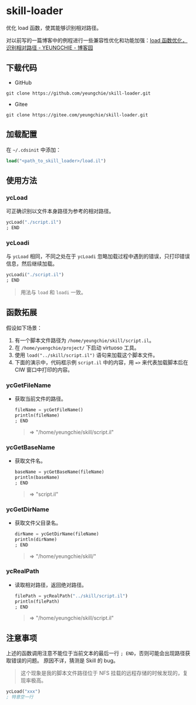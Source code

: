 # skill-loader

优化 load 函数，使其能够识别相对路径。

对以前写的一篇博客中的例程进行一些兼容性优化和功能加强：[load 函数优化，识别相对路径 - YEUNGCHIE - 博客园](https://www.cnblogs.com/yeungchie/p/15999427.html)

## 下载代码

+ GitHub

```shell
git clone https://github.com/yeungchie/skill-loader.git
```

+ Gitee

```shell
git clone https://gitee.com/yeungchie/skill-loader.git
```

## 加载配置

在 `~/.cdsinit` 中添加：

```lisp
load("<path_to_skill_loader>/load.il")
```

## 使用方法

### ycLoad

可正确识别以文件本身路径为参考的相对路径。

```lisp
ycLoad("./script.il")
; END
```

### ycLoadi

与 `ycLoad` 相同，不同之处在于 `ycLoadi` 忽略加载过程中遇到的错误，只打印错误信息，然后继续加载。

```lisp
ycLoadi("./script.il")
; END
```

> 用法与 `load` 和 `loadi` 一致。

## 函数拓展

假设如下场景：

1. 有一个脚本文件路径为 `/home/yeungchie/skill/script.il`。
2. 在 `/home/yuengchie/project/` 下启动 virtuoso 工具。
3. 使用 `load("../skill/script.il")` 语句来加载这个脚本文件。
4. 下面的演示中，代码框示例 `script.il` 中的内容，用 `=>` 来代表加载脚本后在 CIW 窗口中打印的内容。

### ycGetFileName

+ 获取当前文件的路径。

    ```lisp
    fileName = ycGetFileName()
    println(fileName)
    ; END
    ```

    > => "/home/yeungchie/skill/script.il"

### ycGetBaseName

+ 获取文件名。

    ```lisp
    baseName = ycGetBaseName(fileName)
    println(baseName)
    ; END
    ```

    > => "script.il"

### ycGetDirName

+ 获取文件父目录名。

    ```lisp
    dirName = ycGetDirName(fileName)
    println(dirName)
    ; END
    ```

    >  => "/home/yeungchie/skill/"

### ycRealPath

+ 读取相对路径，返回绝对路径。

    ```lisp
    filePath = ycRealPath("../skill/script.il")
    println(filePath)
    ; END
    ```

    > => "/home/yeungchie/skill/script.il"

## 注意事项

上述的函数调用注意不能位于当前文本的最后一行 `; END`，否则可能会出现路径获取错误的问题。
原因不详，猜测是 Skill 的 bug。

> 这个现象是我的脚本文件路径位于 NFS 挂载的远程存储的时候发现的，复现率极高。

```lisp
ycLoad("xxx")
; 特意空一行
```
